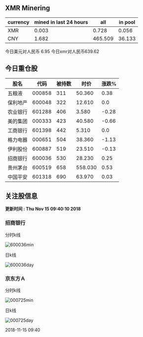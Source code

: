 ## XMR Minering

|currency|mined in last 24 hours|all|in pool|
|---|---|---|---|
|XMR|0.003|0.728|0.056|
|CNY|1.682|465.509|36.133|

今日美元对人民币 6.95	今日xmr对人民币639.62


## 今日重仓股 

|股名|代码|被持数|时价|涨跌%|
|---|---|---|---|---|
|五粮液|000858|311|50.360|0.38|
|保利地产|600048|322|12.610|0.0|
|农业银行|601288|406|3.580|-0.28|
|美的集团|000333|423|40.580|-0.66|
|工商银行|601398|442|5.310|0.0|
|格力电器|000651|504|38.360|-1.13|
|伊利股份|600887|519|23.510|-0.13|
|招商银行|600036|530|28.230|0.25|
|贵州茅台|600519|658|558.030|0.53|
|中国平安|601318|690|63.970|0.03|

## 关注股信息
**更新时间 : Thu Nov 15 09:40:10 2018**
### 招商银行 
分时k线

![600036min](http://image.sinajs.cn/newchart/min/n/sh600036.gif)

日k线

![600036day](http://image.sinajs.cn/newchart/daily/n/sh600036.gif)

### 京东方Ａ 
分时k线

![000725min](http://image.sinajs.cn/newchart/min/n/sz000725.gif)

日k线

![000725day](http://image.sinajs.cn/newchart/daily/n/sz000725.gif)

2018-11-15 09:40